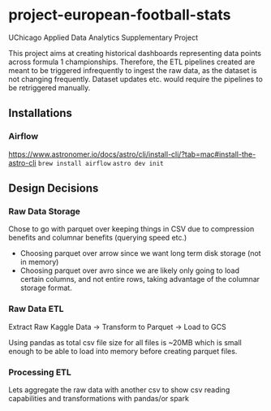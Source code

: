 # project-european-football-stats
UChicago Applied Data Analytics Supplementary Project

This project aims at creating historical dashboards representing data points across
formula 1 championships. Therefore, the ETL pipelines created are meant to be triggered
infrequently to ingest the raw data, as the dataset is not changing frequently. Dataset updates
etc. would require the pipelines to be retriggered manually.

## Installations
### Airflow
https://www.astronomer.io/docs/astro/cli/install-cli/?tab=mac#install-the-astro-cli
```brew install airflow```
```astro dev init```

## Design Decisions
### Raw Data Storage
Chose to go with parquet over keeping things in CSV due to compression benefits and columnar benefits
(querying speed etc.)

- Choosing parquet over arrow since we want long term disk storage (not in memory)
- Choosing parquet over avro since we are likely only going to load certain columns, and not
entire rows, taking advantage of the columnar storage format.

### Raw Data ETL
Extract Raw Kaggle Data -> Transform to Parquet -> Load to GCS

Using pandas as total csv file size for all files is ~20MB which is small enough to be able to load
into memory before creating parquet files. 

### Processing ETL
Lets aggregate the raw data with another csv to show csv reading capabilities and transformations with pandas/or spark

